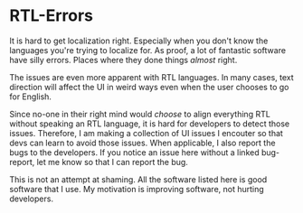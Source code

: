 # RTL-Errors

It is hard to get localization right. Especially when you don't know the languages you're trying to localize for.
As proof, a lot of fantastic software have silly errors. Places where they done things _almost_ right.

The issues are even more apparent with RTL languages. In many cases, text direction will affect the UI in weird ways even when the user chooses to go for English.

Since no-one in their right mind would _choose_ to align everything RTL without speaking an RTL language, it is hard for developers to detect those issues. Therefore, I am making a collection of UI issues I encouter so that devs can learn to avoid those issues. When applicable, I also report the bugs to the developers. If you notice an issue here without a linked bug-report, let me know so that I can report the bug.

This is not an attempt at shaming. All the software listed here is good software that I use. My motivation is improving software, not hurting developers.
